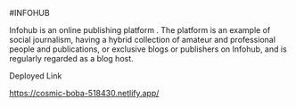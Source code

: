 #INFOHUB

Infohub is an  online publishing platform . The platform is an example of social journalism, having a hybrid collection of amateur and professional people and publications, or exclusive blogs or publishers on Infohub, and is regularly regarded as a blog host.

Deployed Link

https://cosmic-boba-518430.netlify.app/
